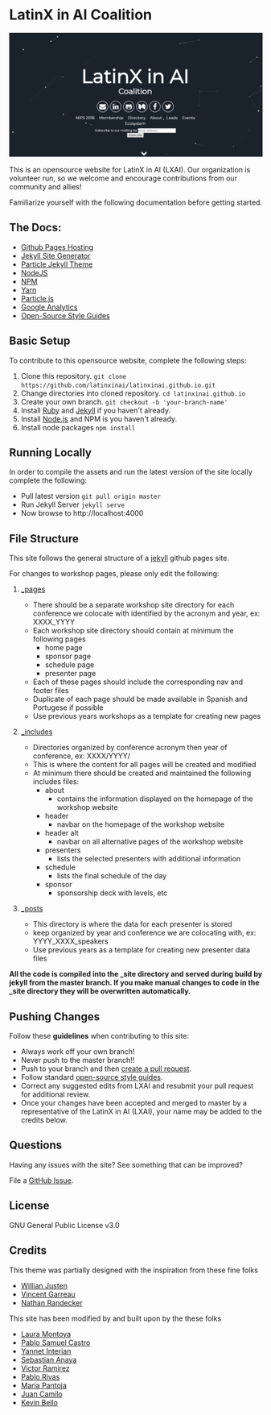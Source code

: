 # LatinX in AI Coalition

![](./assets/img/particle.jpg)

This is an opensource website for LatinX in AI (LXAI). Our organization is volunteer run, so we welcome and encourage contributions from our community and allies! 

Familiarize yourself with the following documentation before getting started.

## The Docs:

- [Github Pages Hosting](https://pages.github.com/)
- [Jekyll Site Generator](https://jekyllrb.com/)
- [Particle Jekyll Theme](https://jekyll-themes.com/particle/)
- [NodeJS](https://nodejs.org/)
- [NPM](https://www.npmjs.com/get-npm)
- [Yarn](https://yarnpkg.com/en/)
- [Particle.js](https://github.com/VincentGarreau/particles.js/)
- [Google Analytics](https://analytics.google.com/analytics/web/provision/?authuser=0#/provision)
- [Open-Source Style Guides](http://google.github.io/styleguide/)

## Basic Setup

To contribute to this opensource website, complete the following steps:

1. Clone this repository.
    `git clone https://github.com/latinxinai/latinxinai.github.io.git`
2. Change directories into cloned repository.
    `cd latinxinai.github.io`
2. Create your own branch.
    `git checkout -b 'your-branch-name'`
3. Install [Ruby](https://www.ruby-lang.org/en/downloads/) and [Jekyll](https://jekyllrb.com/docs/installation/) if you haven't already.
4. Install [Node.js](https://nodejs.org/) and NPM is you haven't already.
3. Install node packages 
    `npm install`


## Running Locally

In order to compile the assets and run the latest version of the site locally complete the following:

- Pull latest version
    `git pull origin master`
- Run Jekyll Server
    `jekyll serve`
- Now browse to http://localhost:4000


## File Structure
This site follows the general structure of a [jekyll](https://jekyllrb.com/docs/structure/) github pages site.

For changes to workshop pages, please only edit the following:
1. [_pages](/_pages/)
    - There should be a separate workshop site directory for each conference we colocate with identified by the acronym and year, ex: XXXX_YYYY
    - Each workshop site directory should contain at minimum the following pages
        - home page
        - sponsor page
        - schedule page
        - presenter page
    - Each of these pages should include the corresponding nav and footer files
    - Duplicate of each page should be made available in Spanish and Portugese if possible
    - Use previous years workshops as a template for creating new pages

2. [_includes](/_includes/)
    - Directories organized by conference acronym then year of conference, ex: XXXX/YYYY/
    - This is where the content for all pages will be created and modified
    - At minimum there should be created and maintained the following includes files:
        - about 
            - contains the information displayed on the homepage of the workshop website
        - header
            - navbar on the homepage of the workshop website
        - header alt
            - navbar on all alternative pages of the workshop website
        - presenters
            - lists the selected presenters with additional information
        - schedule
            - lists the final schedule of the day
        - sponsor
            -  sponsorship deck with levels, etc

3. [_posts](/_posts/)
    - This directory is where the data for each presenter is stored
    - keep organized by year and conference we are colocating with, ex: YYYY_XXXX_speakers
    - Use previous years as a template for creating new presenter data files


**All the code is compiled into the _site directory and served during build by jekyll from the master branch. If you make manual changes to code in the _site directory they will be overwritten automatically.**


## Pushing Changes

Follow these **guidelines** when contributing to this site:

- Always work off your own branch!
- Never push to the master branch!!
- Push to your branch and then [create a pull request](https://help.github.com/articles/creating-a-pull-request/).
- Follow standard [open-source style guides](http://google.github.io/styleguide/).
- Correct any suggested edits from LXAI and resubmit your pull request for additional review.
- Once your changes have been accepted and merged to master by a representative of the LatinX in AI (LXAI), your name may be added to the credits below. 


## Questions

Having any issues with the site? See something that can be improved? 

File a [GitHub Issue](https://github.com/latinxinai/latinxinai.github.io/issues).										

## License

GNU General Public License v3.0

## Credits

This theme was partially designed with the inspiration from these fine folks
- [Willian Justen](https://github.com/willianjusten/will-jekyll-template)
- [Vincent Garreau](https://github.com/VincentGarreau/particles.js/)
- [Nathan Randecker](https://github.com/nrandecker/)

This site has been modified by and built upon by the these folks
- [Laura Montoya](https://github.com/quickresolve)
- [Pablo Samuel Castro](https://github.com/psc-g)
- [Yannet Interian](https://github.com/yanneta)
- [Sebastian Anaya](https://github.com/seby408)
- [Victor Ramirez](https://github.com/vhr1975)
- [Pablo Rivas](https://github.com/pablorp80)
- [Maria Pantoja](https://github.com/mpantoja314)
- [Juan Camilo](https://github.com/juancamilog)
- [Kevin Bello](https://github.com/kevinsbello)
